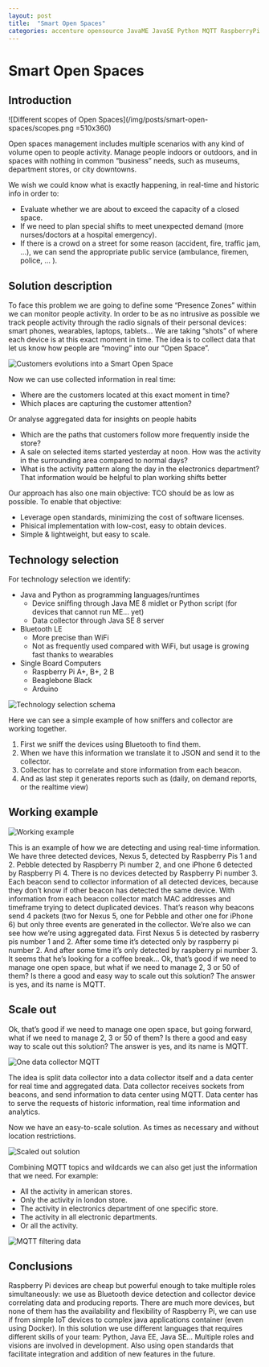 ```yaml
---
layout: post
title:  "Smart Open Spaces"
categories: accenture opensource JavaME JavaSE Python MQTT RaspberryPi
---
```


# Smart Open Spaces

## Introduction

![Different scopes of Open Spaces](/img/posts/smart-open-spaces/scopes.png =510x360)

Open spaces management includes multiple scenarios with any kind of volume open to people activity. Manage people indoors or outdoors, and in spaces with nothing in common “business” needs, such as museums, department stores, or city downtowns.

We wish we could know what is exactly happening, in real-time and historic info in order to:

* Evaluate whether we are about to exceed the capacity of a closed space.
* If we need to plan special shifts to meet unexpected demand (more nurses/doctors at a hospital emergency).
* If there is a crowd on a street for some reason (accident, fire, traffic jam, …), we can send the appropriate public service (ambulance, firemen, police, ... ).

## Solution description

To face this problem we are going to define some “Presence Zones” within we can monitor people activity. In order to be as no intrusive as possible we track people activity through the radio signals of their personal devices: smart phones, wearables, laptops, tablets… We are taking “shots” of where each device is at this exact moment in time. The idea is to collect data that let us know how people are “moving” into our “Open Space”.

![Customers evolutions into a Smart Open Space](/img/posts/smart-open-spaces/evolution.gif)

Now we can use collected information in real time:

* Where are the customers located at this exact moment in time?
* Which places are capturing the customer attention?

Or analyse aggregated data for insights on people habits

* Which are the paths that customers follow more frequently inside the store?
* A sale on selected items started yesterday at noon. How was the activity in the surrounding area compared to normal days?
* What is the activity pattern along the day in the electronics department? That information would be helpful to plan working shifts better

Our approach has also one main objective: TCO should be as low as possible. To enable that objective:

* Leverage open standards, minimizing the cost of software licenses.
* Phisical implementation with low-cost, easy to obtain devices.
* Simple & lightweight, but easy to scale.

## Technology selection

For technology selection we identify:

* Java and Python as programming languages/runtimes
	* Device sniffing through Java ME 8 midlet or Python script (for devices that cannot run ME... yet)
	* Data collector through Java SE 8 server
* Bluetooth LE
	* More precise than WiFi
	* Not as frequently used compared with WiFi, but usage is growing fast thanks to wearables
* Single Board Computers
	* Raspberry Pi A+, B+, 2 B
	* Beaglebone Black
	* Arduino

![Technology selection schema](/img/posts/smart-open-spaces/technologySchema.png)
	
Here we can see a simple example of how sniffers and collector are working together.

1. First we sniff the devices using Bluetooth to find them.
2. When we have this information we translate it to JSON and send it to the collector.
3. Collector has to correlate and store information from each beacon.
4. And as last step it generates reports such as (daily, on demand reports, or the realtime view)
	
## Working example

![Working example](/img/posts/smart-open-spaces/workingExample.gif)

This is an example of how we are detecting and using real-time information.
We have three detected devices, Nexus 5, detected by Raspberry Pis 1 and 2. Pebble detected by Raspberry Pi number 2, and one iPhone 6 detected by Raspberry Pi 4. There is no devices detected by Raspberry Pi number 3. Each beacon send to collector information of all detected devices, because they don’t know if other beacon has detected the same device.
With information from each beacon collector match MAC addresses and timeframe trying to detect duplicated devices. That’s reason why beacons send 4 packets (two for Nexus 5, one for Pebble and other one for iPhone 6) but only three events are generated in the collector.
We’re also we can see how we’re using aggregated data.
First Nexus 5 is detected by rasberry pis number 1 and 2. After some time it’s detected only by raspberry pi number 2. And after some time it’s only detected by raspberry pi number 3. It seems that he’s looking for a coffee break…
Ok, that’s good if we need to manage one open space, but what if we need to manage 2, 3 or 50 of them? Is there a good and easy way to scale out this solution?
The answer is yes, and its name is MQTT.

## Scale out

Ok, that’s good if we need to manage one open space, but going forward, what if we need to manage 2, 3 or 50 of them? Is there a good and easy way to scale out this solution?
The answer is yes, and its name is MQTT.

![One data collector MQTT](/img/posts/smart-open-spaces/dataCollectorMQTT.png)

The idea is split data collector into a data collector itself and a data center for real time and aggregated data. Data collector receives sockets from beacons, and send information to data center using MQTT. Data center has to serve the requests of historic information, real time information and analytics.

Now we have an easy-to-scale solution. As times as necessary and without location restrictions.

![Scaled out solution](/img/posts/smart-open-spaces/scaledOutSolution.png)

Combining MQTT topics and wildcards we can also get just the information that we need. For example:

* All the activity in american stores.
* Only the activity in london store.
* The activity in electronics department of one specific store.
* The activity in all electronic departments.
* Or all the activity.

![MQTT filtering data](/img/posts/smart-open-spaces/mqttFiltering.png)

## Conclusions

Raspberry Pi devices are cheap but powerful enough to take multiple roles simultaneously: we use as Bluetooth device detection and collector device correlating data and producing reports. There are much more devices, but none of them has the availability and flexibility of Raspberry Pi, we can use if from simple IoT devices to complex java applications container (even using Docker).
In this solution we use different languages that requires different skills of your team: Python, Java EE, Java SE… Multiple roles and visions are involved in development. Also using open standards that facilitate integration and addition of new features in the future.
